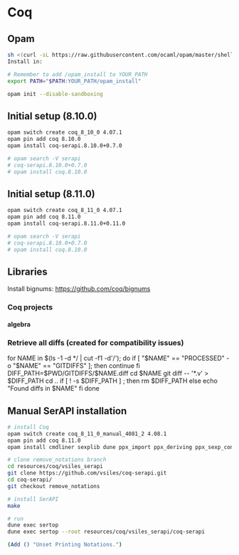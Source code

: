 # Coq

## Opam

```bash
sh <(curl -sL https://raw.githubusercontent.com/ocaml/opam/master/shell/install.sh)
Install in:

# Remember to add /opam_install to YOUR_PATH
export PATH="$PATH:YOUR_PATH/opam_install"

opam init --disable-sandboxing
```

## Initial setup (8.10.0)

```bash
opam switch create coq_8_10_0 4.07.1
opam pin add coq 8.10.0
opam install coq-serapi.8.10.0+0.7.0

# opam search -V serapi
# coq-serapi.8.10.0+0.7.0
# opam install coq.8.10.0
```

## Initial setup (8.11.0)

```bash
opam switch create coq_8_11_0 4.07.1
opam pin add coq 8.11.0
opam install coq-serapi.8.11.0+0.11.0

# opam search -V serapi
# coq-serapi.8.10.0+0.7.0
# opam install coq.8.10.0
```

## Libraries

Install bignums: https://github.com/coq/bignums

### Coq projects

#### algebra



### Retrieve all diffs (created for compatibility issues)

for NAME in $(ls -1 -d */ | cut -f1 -d'/'); do
  if [ "$NAME" == "PROCESSED" -o "$NAME" == "GITDIFFS" ]; then
    continue
  fi
  DIFF_PATH=$PWD/GITDIFFS/$NAME.diff
  cd $NAME
  git diff -- '*.v' > $DIFF_PATH
  cd ..
  if [ ! -s $DIFF_PATH ] ; then
    rm $DIFF_PATH
  else
    echo "Found diffs in $NAME"
  fi
done


## Manual SerAPI installation

```bash
# install Coq
opam switch create coq_8_11_0_manual_4081_2 4.08.1
opam pin add coq 8.11.0
opam install cmdliner sexplib dune ppx_import ppx_deriving ppx_sexp_conv yojson ppx_deriving_yojson

# clone remove_notations branch
cd resources/coq/vsiles_serapi
git clone https://github.com/vsiles/coq-serapi.git
cd coq-serapi/
git checkout remove_notations

# install SerAPI
make

# run
dune exec sertop
dune exec sertop --root resources/coq/vsiles_serapi/coq-serapi

(Add () "Unset Printing Notations.")

```
